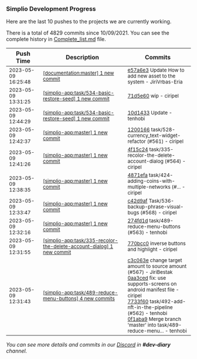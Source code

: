 
### Simplio Development Progress

Here are the last 10 pushes to the projects we are currently working.

There is a total of 4829 commits since 10/09/2021. You can see the complete history in
 [Complete_list.md](Complete_list.md) file.

| Push Time | Description | Commits |
| --- | --- | --- |
| <sub>2023-05-09 16:25:48</sub> | <sub>[[documentation:master] 1 new commit](https://github.com/SimplioOfficial/documentation/commit/e57a6e35a64be580e39f7ef76210375787eb3df5)</sub> | <sub>[e57a6e3](https://github.com/SimplioOfficial/documentation/commit/e57a6e35a64be580e39f7ef76210375787eb3df5) Update How to add new asset to the system - JiriVrbas\-Eria</sub> |
| <sub>2023-05-09 13:31:25</sub> | <sub>[[simplio-app:task/534\-basic\-restore\-seed] 1 new commit](https://github.com/SimplioOfficial/simplio-app/commit/71d5e60627726d7c6a3693511f9c03e272574117)</sub> | <sub>[71d5e60](https://github.com/SimplioOfficial/simplio-app/commit/71d5e60627726d7c6a3693511f9c03e272574117) wip - ciripel</sub> |
| <sub>2023-05-09 12:44:29</sub> | <sub>[[simplio-app:task/534\-basic\-restore\-seed] 1 new commit](https://github.com/SimplioOfficial/simplio-app/commit/10d1433306a9ab03b2bd7d0954b1516a62ed0f30)</sub> | <sub>[10d1433](https://github.com/SimplioOfficial/simplio-app/commit/10d1433306a9ab03b2bd7d0954b1516a62ed0f30) Update - tenhobi</sub> |
| <sub>2023-05-09 12:42:37</sub> | <sub>[[simplio-app:master] 1 new commit](https://github.com/SimplioOfficial/simplio-app/commit/12001662409decab23c3db8805277ee963ee69a9)</sub> | <sub>[1200166](https://github.com/SimplioOfficial/simplio-app/commit/12001662409decab23c3db8805277ee963ee69a9) task/528-currency_text-widget-refactor (#561) - ciripel</sub> |
| <sub>2023-05-09 12:41:26</sub> | <sub>[[simplio-app:master] 1 new commit](https://github.com/SimplioOfficial/simplio-app/commit/4f15c24d814cc42469ac33394f18e2c7ad05b92c)</sub> | <sub>[4f15c24](https://github.com/SimplioOfficial/simplio-app/commit/4f15c24d814cc42469ac33394f18e2c7ad05b92c) task/335-recolor-the-delete-account-dialog (#564) - ciripel</sub> |
| <sub>2023-05-09 12:38:35</sub> | <sub>[[simplio-app:master] 1 new commit](https://github.com/SimplioOfficial/simplio-app/commit/4871efa1e4e6ea761b3356cf16de9b3d2dd81c7a)</sub> | <sub>[4871efa](https://github.com/SimplioOfficial/simplio-app/commit/4871efa1e4e6ea761b3356cf16de9b3d2dd81c7a) task/424-adding-coins-with-multiple-networks (#... - ciripel</sub> |
| <sub>2023-05-09 12:33:47</sub> | <sub>[[simplio-app:master] 1 new commit](https://github.com/SimplioOfficial/simplio-app/commit/c42d9af7608ce126c911f85397094a0a75ced283)</sub> | <sub>[c42d9af](https://github.com/SimplioOfficial/simplio-app/commit/c42d9af7608ce126c911f85397094a0a75ced283) Task/536-backup-phrase-visual-bugs (#568) - ciripel</sub> |
| <sub>2023-05-09 12:32:16</sub> | <sub>[[simplio-app:master] 1 new commit](https://github.com/SimplioOfficial/simplio-app/commit/274fd1d0013eebacaab75a219b528850c8ba3d06)</sub> | <sub>[274fd1d](https://github.com/SimplioOfficial/simplio-app/commit/274fd1d0013eebacaab75a219b528850c8ba3d06) task/489-reduce-menu-buttons (#563) - tenhobi</sub> |
| <sub>2023-05-09 12:31:55</sub> | <sub>[[simplio-app:task/335\-recolor\-the\-delete\-account\-dialog] 1 new commit](https://github.com/SimplioOfficial/simplio-app/commit/770bcc001527b6b2122e2d32f77e6bc4a4b0469b)</sub> | <sub>[770bcc0](https://github.com/SimplioOfficial/simplio-app/commit/770bcc001527b6b2122e2d32f77e6bc4a4b0469b) inverse buttons and highlight - ciripel</sub> |
| <sub>2023-05-09 12:31:43</sub> | <sub>[[simplio-app:task/489\-reduce\-menu\-buttons] 4 new commits](https://github.com/SimplioOfficial/simplio-app/compare/18a6384f49ed...0f1aba939762)</sub> | <sub>[c3c063e](https://github.com/SimplioOfficial/simplio-app/commit/c3c063e23212b7ff0d658de21e2200565e876947) change target amount to source amount (#567) - JiriBestak<br>[0aa3ced](https://github.com/SimplioOfficial/simplio-app/commit/0aa3ceda85183b37c992992b8d9e296789b08ccf) fix: use supports-screens on android manifest file - ciripel<br>[7733f60](https://github.com/SimplioOfficial/simplio-app/commit/7733f60c575004bcb7fac0d89c018194085c85f4) task/492-add-nft-in-the-pipeline (#562) - tenhobi<br>[0f1aba9](https://github.com/SimplioOfficial/simplio-app/commit/0f1aba939762110cf735f8293ca202bae586cb16) Merge branch 'master' into task/489-reduce-menu... - tenhobi</sub> |

_You can see more details and commits in our [Discord](https://discord.gg/aKhjuwZmdP) in **#dev-diary** channel._
